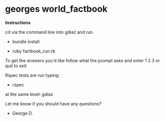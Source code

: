 georges world_factbook
==============

**Instructions**

cd via the command line into gdiaz and run

* bundle install

* ruby factbook_run.rb

To get the answers you'd like follow what the prompt asks and enter 1 2 3 or quit to exit

Rspec tests are run typing:

* rspec

at the same level: gdiaz

Let me know if you should have any questions?

- George D.

